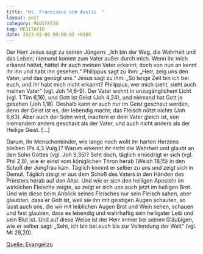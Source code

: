 ```yaml
---
title: "Hl. Franziskus von Assisi  "
layout: post
category: MEDITATIO
tag: MEDITATIO
date: 2023-05-06 09:00:05 +0100
---
```

Der Herr Jesus sagt zu seinen Jüngern: „Ich bin der Weg, die Wahrheit und das Leben; niemand kommt zum Vater außer durch mich. Wenn ihr mich erkannt hättet, hättet ihr auch meinen Vater erkannt; doch von nun an kennt ihr ihn und habt ihn gesehen.“ Philippus sagt zu ihm: „Herr, zeig uns den Vater, und das genügt uns.<!--more-->“ Jesus sagt zu ihm: „So lange Zeit bin ich bei euch, und ihr habt mich nicht erkannt? Philippus, wer mich sieht, sieht auch meinen Vater“ (vgl. Joh 14,6–9). Der Vater wohnt in unzugänglichem Licht (vgl. 1 Tim 6,16), und Gott ist Geist (Joh 4,24), und niemand hat Gott je gesehen (Joh 1,18). Deshalb kann er auch nur im Geist geschaut werden, denn der Geist ist es, der lebendig macht; das Fleisch nützt nichts (Joh 6,63). Aber auch der Sohn wird, insofern er dem Vater gleich ist, von niemandem anders geschaut als der Vater, und auch nicht anders als der Heilige Geist. […]

Darum, ihr Menschenkinder, wie lange noch wollt ihr harten Herzens bleiben (Ps 4,3 Vulg.)? Warum erkennt ihr nicht die Wahrheit und glaubt an den Sohn Gottes (vgl. Joh 9,35)? Seht doch, täglich erniedrigt er sich (vgl. Phil 2,8), wie er einst vom königlichen Thron herab (Weish 18,15) in den Schoß der Jungfrau kam. Täglich kommt er selber zu uns und zeigt sich in Demut. Täglich steigt er aus dem Schoß des Vaters in den Händen des Priesters herab auf den Altar. Und wie er sich den heiligen Aposteln im wirklichen Fleische zeigte, so zeigt er sich uns auch jetzt im heiligen Brot. Und wie diese beim Anblick seines Fleisches nur sein Fleisch sahen, aber glaubten, dass er Gott ist, weil sie ihn mit geistigen Augen schauten, so lasst auch uns, die wir mit leiblichen Augen Brot und Wein sehen, schauen und fest glauben, dass es lebendig und wahrhaftig sein heiligster Leib und sein Blut ist. Und auf diese Weise ist der Herr immer bei seinen Gläubigen, wie er selber sagt: „Seht, ich bin bei euch bis zur Vollendung der Welt“ (vgl. Mt 28,20).  

[Quelle: Evangelizo](https://evangeliumtagfuertag.org/DE/gospel)